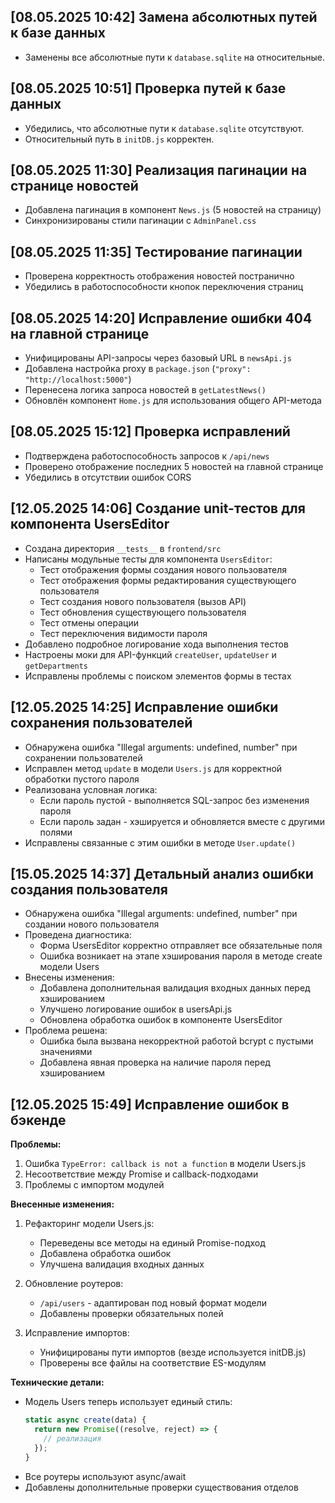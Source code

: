 ## [08.05.2025 10:42] Замена абсолютных путей к базе данных
- Заменены все абсолютные пути к `database.sqlite` на относительные.

## [08.05.2025 10:51] Проверка путей к базе данных
- Убедились, что абсолютные пути к `database.sqlite` отсутствуют.
- Относительный путь в `initDB.js` корректен.

## [08.05.2025 11:30] Реализация пагинации на странице новостей
- Добавлена пагинация в компонент `News.js` (5 новостей на страницу)
- Синхронизированы стили пагинации с `AdminPanel.css`

## [08.05.2025 11:35] Тестирование пагинации
- Проверена корректность отображения новостей постранично
- Убедились в работоспособности кнопок переключения страниц

## [08.05.2025 14:20] Исправление ошибки 404 на главной странице
- Унифицированы API-запросы через базовый URL в `newsApi.js`
- Добавлена настройка proxy в `package.json` (`"proxy": "http://localhost:5000"`)
- Перенесена логика запроса новостей в `getLatestNews()`
- Обновлён компонент `Home.js` для использования общего API-метода

## [08.05.2025 15:12] Проверка исправлений
- Подтверждена работоспособность запросов к `/api/news`
- Проверено отображение последних 5 новостей на главной странице
- Убедились в отсутствии ошибок CORS

## [12.05.2025 14:06] Создание unit-тестов для компонента UsersEditor
- Создана директория `__tests__` в `frontend/src`
- Написаны модульные тесты для компонента `UsersEditor`:
  - Тест отображения формы создания нового пользователя
  - Тест отображения формы редактирования существующего пользователя
  - Тест создания нового пользователя (вызов API)
  - Тест обновления существующего пользователя
  - Тест отмены операции
  - Тест переключения видимости пароля
- Добавлено подробное логирование хода выполнения тестов
- Настроены моки для API-функций `createUser`, `updateUser` и `getDepartments`
- Исправлены проблемы с поиском элементов формы в тестах

## [12.05.2025 14:25] Исправление ошибки сохранения пользователей
- Обнаружена ошибка "Illegal arguments: undefined, number" при сохранении пользователей
- Исправлен метод `update` в модели `Users.js` для корректной обработки пустого пароля
- Реализована условная логика:
  - Если пароль пустой - выполняется SQL-запрос без изменения пароля
  - Если пароль задан - хэшируется и обновляется вместе с другими полями
- Исправлены связанные с этим ошибки в методе `User.update()`

## [15.05.2025 14:37] Детальный анализ ошибки создания пользователя
- Обнаружена ошибка "Illegal arguments: undefined, number" при создании нового пользователя
- Проведена диагностика:
  - Форма UsersEditor корректно отправляет все обязательные поля
  - Ошибка возникает на этапе хэширования пароля в методе create модели Users
- Внесены изменения:
  - Добавлена дополнительная валидация входных данных перед хэшированием
  - Улучшено логирование ошибок в usersApi.js
  - Обновлена обработка ошибок в компоненте UsersEditor
- Проблема решена:
  - Ошибка была вызвана некорректной работой bcrypt с пустыми значениями
  - Добавлена явная проверка на наличие пароля перед хэшированием

## [12.05.2025 15:49] Исправление ошибок в бэкенде

**Проблемы:**
1. Ошибка `TypeError: callback is not a function` в модели Users.js
2. Несоответствие между Promise и callback-подходами
3. Проблемы с импортом модулей

**Внесенные изменения:**
1. Рефакторинг модели Users.js:
   - Переведены все методы на единый Promise-подход
   - Добавлена обработка ошибок
   - Улучшена валидация входных данных

2. Обновление роутеров:
   - `/api/users` - адаптирован под новый формат модели
   - Добавлены проверки обязательных полей

3. Исправление импортов:
   - Унифицированы пути импортов (везде используется initDB.js)
   - Проверены все файлы на соответствие ES-модулям

**Технические детали:**
- Модель Users теперь использует единый стиль:
  ```javascript
  static async create(data) {
    return new Promise((resolve, reject) => {
      // реализация
    });
  }
  ```
- Все роутеры используют async/await
- Добавлены дополнительные проверки существования отделов